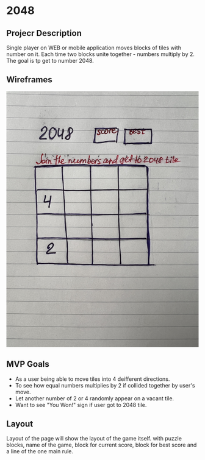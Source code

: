 
# 2048

## Projecr Description
Single player on WEB or mobile application moves blocks of tiles with number on it.
Each time two blocks unite together - numbers multiply by 2. The goal is tp get to number 2048.

## Wireframes

![image](2048_hand_wireframe.jpeg)

## MVP Goals
* As a user being able to move tiles into 4 deifferent directions.
* To see how equal numbers multiplies by 2 if collided together by user's move.
* Let another number of 2 or 4 randomly appear on a vacant tile.
* Want to see "You Won!" sign if user got to 2048 tile.

## Layout
 
 Layout of the page will show the layout of the game itself. with puzzle blocks, name of the game, block for current score, block for best score and a line of the one main rule.





